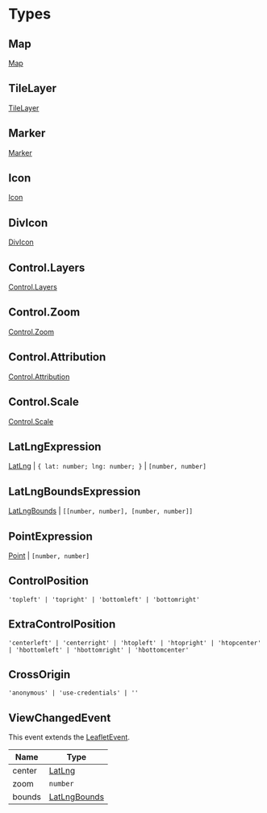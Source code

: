 # Types

## Map

[Map](https://leafletjs.com/reference.html#map)

## TileLayer

[TileLayer](https://leafletjs.com/reference.html#tilelayer)

## Marker

[Marker](https://leafletjs.com/reference.html#marker)

## Icon

[Icon](https://leafletjs.com/reference.html#icon)

## DivIcon

[DivIcon](https://leafletjs.com/reference.html#divicon)

## Control.Layers

[Control.Layers](https://leafletjs.com/reference.html#control-layers)

## Control.Zoom

[Control.Zoom](https://leafletjs.com/reference.html#control-zoom)

## Control.Attribution

[Control.Attribution](https://leafletjs.com/reference.html#control-attribution)

## Control.Scale

[Control.Scale](https://leafletjs.com/reference.html#control-scale)

## LatLngExpression

[LatLng](https://leafletjs.com/reference.html#latlng) | `{ lat: number; lng: number; }` | `[number, number]`

## LatLngBoundsExpression

[LatLngBounds](https://leafletjs.com/reference.html#latlngbounds) | `[[number, number], [number, number]]`

## PointExpression

[Point](https://leafletjs.com/reference.html#point) | `[number, number]`

## ControlPosition

`'topleft' | 'topright' | 'bottomleft' | 'bottomright'`

## ExtraControlPosition

`'centerleft' | 'centerright' | 'htopleft' | 'htopright' | 'htopcenter' | 'hbottomleft' | 'hbottomright' | 'hbottomcenter'`

## CrossOrigin

`'anonymous' | 'use-credentials' | ''`

## ViewChangedEvent

This event extends the [LeafletEvent](https://leafletjs.com/reference.html#event-property).

| Name   | Type                                                              |
| ------ | ----------------------------------------------------------------- |
| center | [LatLng](https://leafletjs.com/reference.html#latlng)             |
| zoom   | `number`                                                          |
| bounds | [LatLngBounds](https://leafletjs.com/reference.html#latlngbounds) |
